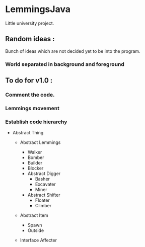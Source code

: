 # LemmingsJava
Little university project.

## Random ideas :
Bunch of ideas which are not decided yet to be into the program.
### World separated in background and foreground


## To do for v1.0 :

### Comment the code.
### Lemmings movement
### Establish code hierarchy

  * Abstract Thing
    * Abstract Lemmings
      * Walker
      * Bomber
      * Builder
      * Blocker
      * Abstract Digger
        * Basher
        * Excavater
        * Miner
      * Abstract Shifter
        * Floater
        * Climber
    * Abstract Item
      * Spawn
      * Outside
    
    * Interface Affecter
